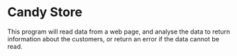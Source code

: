 # Candy Store

This program will read data from a web page, and analyse the data to return information about the customers, or return an error if the data cannot be read.


